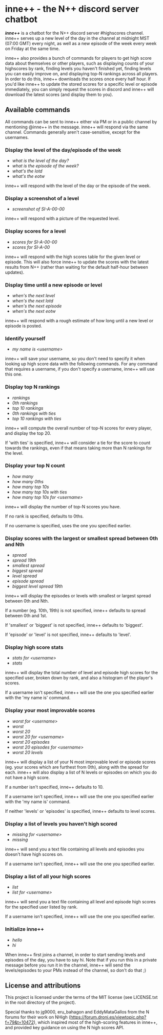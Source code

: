 # inne++ - the N++ discord server chatbot
***inne++*** is a chatbot for the N++ discord server #highscores channel. inne++ serves up a new level of the day in the channel at midnight MST (07:00 GMT) every night, as well as a new episode of the week every week on Friday at the same time.

inne++ also provides a bunch of commands for players to get high score data about themselves or other players, such as displaying counts of your highscores by rank, finding levels you haven't finished yet, finding levels you can easily improve on, and displaying top-N rankings across all players. In order to do this, inne++ downloads the scores once every half hour. If you'd like inne++ to update the stored scores for a specific level or episode immediately, you can simply request the scores in discord and inne++ will download the latest scores (and display them to you).

## Available commands

All commands can be sent to inne++ either via PM or in a public channel by mentioning @inne++ in the message. inne++ will respond via the same channel.
Commands generally aren't case-sensitive, except for the usernames.

### Display the level of the day/episode of the week
- *what is the level of the day?*
- *what is the episode of the week?*
- *what's the lotd*
- *what's the eotw*

inne++ will respond with the level of the day or the episode of the week.

### Display a screenshot of a level
- *screenshot of SI-A-00-00*

inne++ will respond with a picture of the requested level.

### Display scores for a level
- *scores for SI-A-00-00*
- *scores for SI-A-00*

inne++ will respond with the high scores table for the given level or episode.
This will also force inne++ to update the scores with the latest results from N++ (rather than waiting for the default half-hour between updates).

### Display time until a new episode or level
- *when's the next level*
- *when's the next lotd*
- *when's the next episode*
- *when's the next eotw*

inne++ will respond with a rough estimate of how long until a new level or episode is posted.

### Identify yourself
- *my name is \<username\>*

inne++ will save your username, so you don't need to specify it when looking up high score data with the following commands.
For any command that requires a username, if you don't specify a username, inne++ will use this one.

### Display top N rankings
- *rankings*
- *0th rankings*
- *top 10 rankings*
- *0th rankings with ties*
- *top 10 rankings with ties*

inne++ will compute the overall number of top-N scores for every player, and display the top 20.

If 'with ties' is specified, inne++ will consider a tie for the score to count towards the rankings, even if that means taking more than N rankings for the level.

### Display your top N count
- *how many*
- *how many 0ths*
- *how many top 10s*
- *how many top 10s with ties*
- *how many top 10s for \<username\>*

inne++ will display the number of top-N scores you have.

If no rank is specified, defaults to 0ths.

If no username is specified, uses the one you specified earlier.

### Display scores with the largest or smallest spread between 0th and Nth
- *spread*
- *spread 19th*
- *smallest spread*
- *biggest spread*
- *level spread*
- *episode spread*
- *biggest level spread 19th*

inne++ will display the episodes or levels with smallest or largest spread between 0th and Nth.

If a number (eg. 10th, 19th) is not specified, inne++ defaults to spread between 0th and 1st.

If 'smallest' or 'biggest' is not specified, inne++ defaults to 'biggest'.

If 'episode' or 'level' is not specified, inne++ defaults to 'level'.

### Display high score stats
- *stats for \<username\>*
- *stats*

inne++ will display the total number of level and episode high scores for the specified user, broken down by rank, and also a histogram of the player's scores.

If a username isn't specified, inne++ will use the one you specified earlier with the 'my name is' command.

### Display your most improvable scores
- *worst for \<username\>*
- *worst*
- *worst 20*
- *worst 20 for \<username\>*
- *worst 20 episodes*
- *worst 20 episodes for \<username\>*
- *worst 20 levels*

inne++ will display a list of your N most improvable level or episode scores (eg. your scores which are furthest from 0th), along with the spread for each. inne++ will also display a list of N levels or episodes on which you do not have a high score.

If a number isn't specified, inne++ defaults to 10.

If a username isn't specified, inne++ will use the one you specified earlier with the 'my name is' command.

If neither 'levels' or 'episodes' is specified, inne++ defaults to level scores.

### Display a list of levels you haven't high scored
- *missing for \<username\>*
- *missing*

inne++ will send you a text file containing all levels and episodes you doesn't have high scores on.

If a username isn't specified, inne++ will use the one you specified earlier.

### Display a list of all your high scores
- *list*
- *list for \<username\>*

inne++ will send you a text file containing all level and episode high scores for the specified user listed by rank.

If a username isn't specified, inne++ will use the one you specified earlier.

### Initialize inne++
- *hello*
- *hi*

When inne++ first joins a channel, in order to start sending levels and episodes of the day, you have to say hi. Note that if you run this in a private message before you run it in the channel, inne++ will send the levels/episodes to your PMs instead of the channel, so don't do that ;)




## License and attributions
This project is licensed under the terms of the MIT license (see LICENSE.txt in the root directory of the project).

Special thanks to jg9000, eru_bahagon and EddyMataGallos from the N forums for their work on NHigh (https://forum.droni.es/viewtopic.php?f=79&t=10472), which inspired most of the high-scoring features in inne++, and provided key guidance on using the N high scores API.